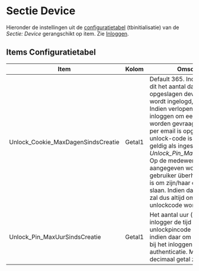 # Sectie Device

Hieronder de instellingen uit de [configuratietabel](/instellen_inrichten/configuratie/sectie_aanmaakmappen.md) (tbinitialisatie) van de *Sectie: Device* gerangschikt op item. Zie [Inloggen](/probleemoplossing/programmablokken/inloggen.md).

## Items Configuratietabel

| Item                               | Kolom  | Omschrijving                   |
|------------------------------------|--------|--------------------------------|
| Unlock_Cookie_MaxDagenSindsCreatie | Getal1 | Default 365. Indien 2-factor is dit het aantal dagen dat het opgeslagen device waarvandaan wordt ingelogd, geldig blijft. Indien verlopen dan zal bij het inloggen om een unlock-code worden gevraagd die per sms of per email is opgestuurd. Deze unlock-code is evenzoveel uur geldig als ingesteld in *Unlock_Pin_MaxUurSindsCreatie*. Op de medewerkerskaart kan aangegeven worden of een gebruiker überhaupt gerechtigd is om zijn/haar device op te slaan. Indien dat niet het geval is zal dus altijd om een 2-factor unlockcode worden gevraagd. |
| Unlock_Pin_MaxUurSindsCreatie      | Getal1 | Het aantal uur (default 1) dat de inlogger de tijd heeft om de unlockpincode in te voeren indien daar om gevraagd wordt bij het inloggen met 2-factor authenticatie. Mag ook een decimaal getal zijn. |
